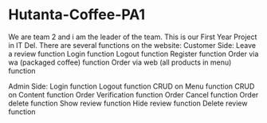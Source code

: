 # Hutanta-Coffee-PA1
We are team 2 and i am  the leader of the team. This is our First Year Project in IT Del.
There are several functions on the website:
Customer Side:
Leave a review function
Login function
Logout function
Register function
Order via wa (packaged coffee) function
Order via web (all products in menu) function

Admin Side:
Login function
Logout function
CRUD on Menu function
CRUD on Content function
Order Verification function
Order Cancel function
Order delete function
Show review function
Hide review function
Delete review function




